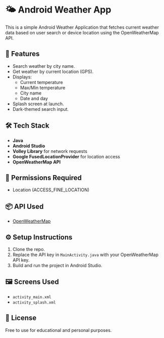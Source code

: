 # 🌤️ Android Weather App

This is a simple Android Weather Application that fetches current weather data based on user search or device location using the OpenWeatherMap API.

## 🚀 Features
- Search weather by city name.
- Get weather by current location (GPS).
- Displays:
  - Current temperature
  - Max/Min temperature
  - City name
  - Date and day
- Splash screen at launch.
- Dark-themed search input.

## 🛠️ Tech Stack
- **Java**
- **Android Studio**
- **Volley Library** for network requests
- **Google FusedLocationProvider** for location access
- **OpenWeatherMap API**

## 🔐 Permissions Required
- Location (ACCESS_FINE_LOCATION)

## 📦 API Used
- [OpenWeatherMap](https://openweathermap.org/)

## ⚙️ Setup Instructions
1. Clone the repo.
2. Replace the API key in `MainActivity.java` with your OpenWeatherMap API key.
3. Build and run the project in Android Studio.

## 🖼️ Screens Used
- `activity_main.xml`
- `activity_splash.xml`

## 📄 License
Free to use for educational and personal purposes.
